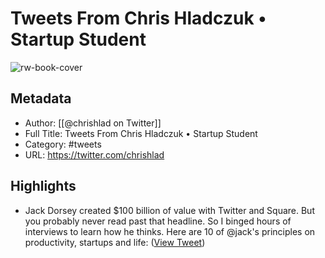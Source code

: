 # Tweets From Chris Hladczuk • Startup Student

![rw-book-cover](https://pbs.twimg.com/profile_images/1369285772117999618/KGicvYUJ.jpg)

## Metadata
- Author: [[@chrishlad on Twitter]]
- Full Title: Tweets From Chris Hladczuk • Startup Student
- Category: #tweets
- URL: https://twitter.com/chrishlad

## Highlights
- Jack Dorsey created $100 billion of value with Twitter and Square.
  But you probably never read past that headline. 
  So I binged hours of interviews to learn how he thinks. 
  Here are 10 of @jack's principles on productivity, startups and life: ([View Tweet](https://twitter.com/chrishlad/status/1518237279747145728))
